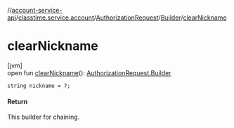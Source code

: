//[account-service-api](../../../../index.md)/[classtime.service.account](../../index.md)/[AuthorizationRequest](../index.md)/[Builder](index.md)/[clearNickname](clear-nickname.md)

# clearNickname

[jvm]\
open fun [clearNickname](clear-nickname.md)(): [AuthorizationRequest.Builder](index.md)

`string nickname = 7;`

#### Return

This builder for chaining.

